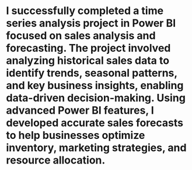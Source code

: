 # I successfully completed a time series analysis project in Power BI focused on sales analysis and forecasting. The project involved analyzing historical sales data to identify trends, seasonal patterns, and key business insights, enabling data-driven decision-making. Using advanced Power BI features, I developed accurate sales forecasts to help businesses optimize inventory, marketing strategies, and resource allocation.
